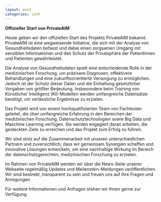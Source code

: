 ```yaml
---
layout: post
categories: junk
---
```


**Offizieller Start von PrivateAIM**

Heute geben wir den offiziellen Start des Projekts PrivateAIM bekannt. PrivateAIM ist eine wegweisende Initiative, die sich mit der Analyse von Gesundheitsdaten befasst und dabei einen sorgsamen Umgang mit sensiblen Informationen und den Schutz der Privatsphäre der Patientinnen und Patienten gewährleistet.

Die Analyse von Gesundheitsdaten spielt eine entscheidende Rolle in der medizinischen Forschung, um präzisere Diagnosen, effektivere Behandlungen und eine zukunftsorientierte Versorgung zu ermöglichen. Jedoch ist der Schutz dieser Daten und die Einhaltung gesetzlicher Vorgaben von größter Bedeutung. Insbesondere beim Training von Künstlicher Intelligenz (KI)-Modellen werden umfangreiche Datensätze benötigt, um verlässliche Ergebnisse zu erzielen.

Das Projekt wird von einem hochqualifizierten Team von Fachleuten geleitet, die über umfangreiche Erfahrung in den Bereichen der medizinischen Forschung, Datenschutztechnologien sowie Big Data und Maschine Learning verfügen. Sie werden engagiert daran arbeiten, die gesteckten Ziele zu erreichen und das Projekt zum Erfolg zu führen.

Wir sind stolz auf die Zusammenarbeit mit unseren unterschiedlichen Partnern und zuversichtlich, dass wir gemeinsam Synergien schaffen und innovative Lösungen entwickeln, um eine nachhaltige Wirkung im Bereich der datenschutzgerechten, medizinischen Forschung zu erzielen.

Im Rahmen von PrivateAIM werden wir über die News-Seite unserer Webseite regelmäßig Updates und Meilenstein-Meldungen veröffentlichen. Wir sind bestrebt, transparent zu sein und freuen uns auf Ihre Fragen und Anregungen.

Für weitere Informationen und Anfragen stehen wir Ihnen gerne zur Verfügung.